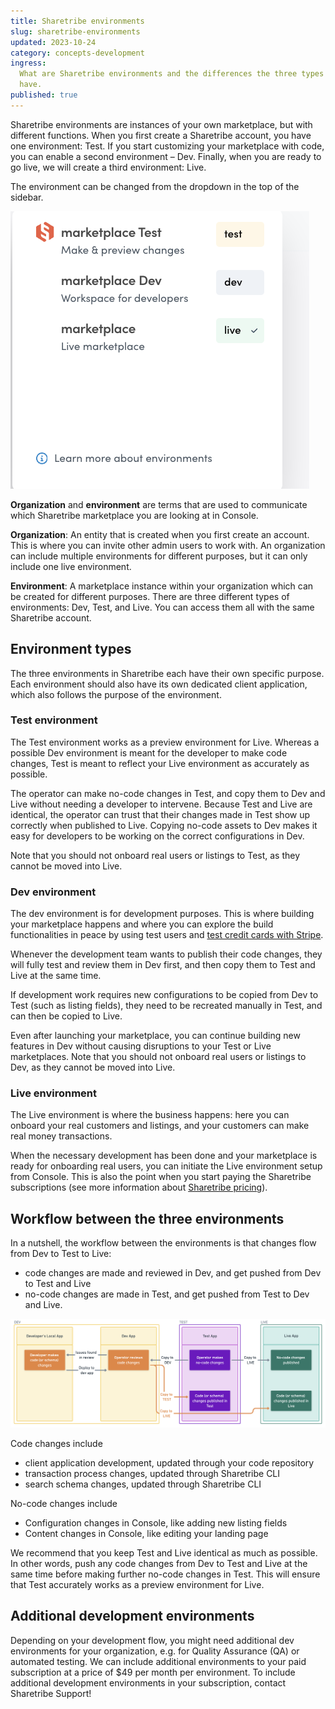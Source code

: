 ```yaml
---
title: Sharetribe environments
slug: sharetribe-environments
updated: 2023-10-24
category: concepts-development
ingress:
  What are Sharetribe environments and the differences the three types
  have.
published: true
---
```


Sharetribe environments are instances of your own marketplace, but with
different functions. When you first create a Sharetribe account, you
have one environment: Test. If you start customizing your marketplace
with code, you can enable a second environment – Dev. Finally, when you
are ready to go live, we will create a third environment: Live.

The environment can be changed from the dropdown in the top of the
sidebar.

![Enviroment selection](./env-change.png)

<info>

**Organization** and **environment** are terms that are used to
communicate which Sharetribe marketplace you are looking at in Console.

**Organization**: An entity that is created when you first create an
account. This is where you can invite other admin users to work with. An
organization can include multiple environments for different purposes,
but it can only include one live environment.

**Environment**: A marketplace instance within your organization which
can be created for different purposes. There are three different types
of environments: Dev, Test, and Live. You can access them all with the
same Sharetribe account.

</info>

## Environment types

The three environments in Sharetribe each have their own specific
purpose. Each environment should also have its own dedicated client
application, which also follows the purpose of the environment.

### Test environment

The Test environment works as a preview environment for Live. Whereas a
possible Dev environment is meant for the developer to make code
changes, Test is meant to reflect your Live environment as accurately as
possible.

The operator can make no-code changes in Test, and copy them to Dev and
Live without needing a developer to intervene. Because Test and Live are
identical, the operator can trust that their changes made in Test show
up correctly when published to Live. Copying no-code assets to Dev makes
it easy for developers to be working on the correct configurations in
Dev.

Note that you should not onboard real users or listings to Test, as they
cannot be moved into Live.

### Dev environment

The dev environment is for development purposes. This is where building
your marketplace happens and where you can explore the build
functionalities in peace by using test users and
[test credit cards with Stripe](/how-to/set-up-and-use-stripe/).

Whenever the development team wants to publish their code changes, they
will fully test and review them in Dev first, and then copy them to Test
and Live at the same time.

If development work requires new configurations to be copied from Dev to
Test (such as listing fields), they need to be recreated manually in
Test, and can then be copied to Live.

Even after launching your marketplace, you can continue building new
features in Dev without causing disruptions to your Test or Live
marketplaces. Note that you should not onboard real users or listings to
Dev, as they cannot be moved into Live.

### Live environment

The Live environment is where the business happens: here you can onboard
your real customers and listings, and your customers can make real money
transactions.

When the necessary development has been done and your marketplace is
ready for onboarding real users, you can initiate the Live environment
setup from Console. This is also the point when you start paying the
Sharetribe subscriptions (see more information about
[Sharetribe pricing](https://www.sharetribe.com/pricing/)).

## Workflow between the three environments

In a nutshell, the workflow between the environments is that changes
flow from Dev to Test to Live:

- code changes are made and reviewed in Dev, and get pushed from Dev to
  Test and Live
- no-code changes are made in Test, and get pushed from Test to Dev and
  Live.

![Sharetribe environments workflow](./flex-environments.png)

Code changes include

- client application development, updated through your code repository
- transaction process changes, updated through Sharetribe CLI
- search schema changes, updated through Sharetribe CLI

No-code changes include

- Configuration changes in Console, like adding new listing fields
- Content changes in Console, like editing your landing page

We recommend that you keep Test and Live identical as much as possible.
In other words, push any code changes from Dev to Test and Live at the
same time before making further no-code changes in Test. This will
ensure that Test accurately works as a preview environment for Live.

## Additional development environments

Depending on your development flow, you might need additional dev
environments for your organization, e.g. for Quality Assurance (QA) or
automated testing. We can include additional environments to your paid
subscription at a price of \$49 per month per environment. To include
additional development environments in your subscription, contact
Sharetribe Support!
